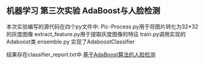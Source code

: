 ﻿## 机器学习 第三次实验 AdaBoost与人脸检测
本次实验编写的源代码在四个py文件中:
Pic-Process.py用于将图片转化为32*32的灰度图像
extract_feature.py用于提取灰度图像的特征
train.py调用实现的Adaboost类
ensemble.py 实现了AdaboostClassifier

结果存在classifier_report.txt中
[基于AdaBoost算法的人脸检测](https://www.zybuluo.com/mymy/note/1621330)
